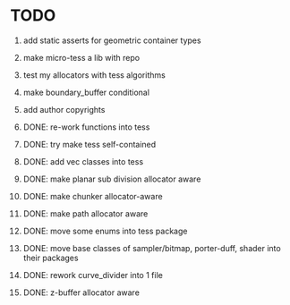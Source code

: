 # TODO
1. add static asserts for geometric container types
2. make micro-tess a lib with repo
3. test my allocators with tess algorithms
4. make boundary_buffer conditional
5. add author copyrights

6. DONE: re-work functions into tess
7. DONE: try make tess self-contained
8. DONE: add vec classes into tess
9. DONE: make planar sub division allocator aware
10. DONE: make chunker allocator-aware
11. DONE: make path allocator aware
12. DONE: move some enums into tess package
13. DONE: move base classes of sampler/bitmap, porter-duff, shader into their packages
14. DONE: rework curve_divider into 1 file
15. DONE: z-buffer allocator aware
